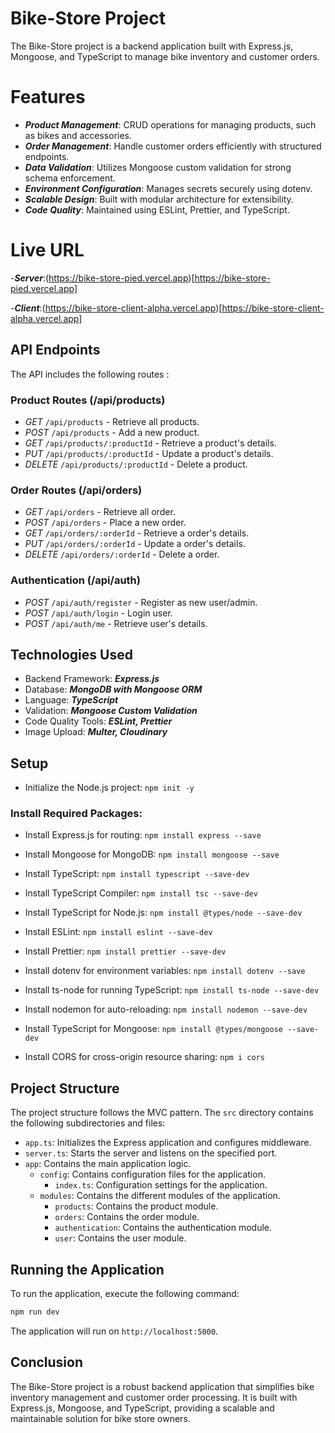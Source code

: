 # Bike-Store Project

The Bike-Store project is a backend application built with Express.js, Mongoose, and TypeScript to manage bike inventory and customer orders.

# Features

- **_Product Management_**: CRUD operations for managing products, such as bikes and accessories.
- **_Order Management_**: Handle customer orders efficiently with structured endpoints.
- **_Data Validation_**: Utilizes Mongoose custom validation for strong schema enforcement.
- **_Environment Configuration_**: Manages secrets securely using dotenv.
- **_Scalable Design_**: Built with modular architecture for extensibility.
- **_Code Quality_**: Maintained using ESLint, Prettier, and TypeScript.

# Live URL

-**_Server_**:(https://bike-store-pied.vercel.app)[https://bike-store-pied.vercel.app]

-**_Client_**:(https://bike-store-client-alpha.vercel.app)[https://bike-store-client-alpha.vercel.app]

## API Endpoints

The API includes the following routes :

### Product Routes (/api/products)

- _GET_ `/api/products` - Retrieve all products.
- _POST_ `/api/products` - Add a new product.
- _GET_ `/api/products/:productId` - Retrieve a product's details.
- _PUT_ `/api/products/:productId` - Update a product's details.
- _DELETE_ `/api/products/:productId` - Delete a product.

### Order Routes (/api/orders)

- _GET_ `/api/orders` - Retrieve all order.
- _POST_ `/api/orders` - Place a new order.
- _GET_ `/api/orders/:orderId` - Retrieve a order's details.
- _PUT_ `/api/orders/:orderId` - Update a order's details.
- _DELETE_ `/api/orders/:orderId` - Delete a order.

### Authentication (/api/auth)

- _POST_ `/api/auth/register` - Register as new user/admin.
- _POST_ `/api/auth/login` - Login user.
- _POST_ `/api/auth/me` - Retrieve user's details.

## Technologies Used

- Backend Framework: **_Express.js_**
- Database: **_MongoDB with Mongoose ORM_**
- Language: **_TypeScript_**
- Validation: **_Mongoose Custom Validation_**
- Code Quality Tools: **_ESLint, Prettier_**
- Image Upload: **_Multer, Cloudinary_**

## Setup

- Initialize the Node.js project: `npm init -y`

### Install Required Packages:

- Install Express.js for routing: `npm install express --save`

- Install Mongoose for MongoDB: `npm install mongoose --save`

- Install TypeScript: `npm install typescript --save-dev`

- Install TypeScript Compiler: `npm install tsc --save-dev`

- Install TypeScript for Node.js: `npm install @types/node --save-dev`

- Install ESLint: `npm install eslint --save-dev`

- Install Prettier: `npm install prettier --save-dev`

- Install dotenv for environment variables: `npm install dotenv --save`

- Install ts-node for running TypeScript: `npm install ts-node --save-dev`

- Install nodemon for auto-reloading: `npm install nodemon --save-dev`

- Install TypeScript for Mongoose: `npm install @types/mongoose --save-dev`

- Install CORS for cross-origin resource sharing: `npm i cors`

## Project Structure

The project structure follows the MVC pattern. The `src` directory contains the following subdirectories and files:

- `app.ts`: Initializes the Express application and configures middleware.
- `server.ts`: Starts the server and listens on the specified port.
- `app`: Contains the main application logic.
  - `config`: Contains configuration files for the application.
    - `index.ts`: Configuration settings for the application.
  - `modules`: Contains the different modules of the application.
    - `products`: Contains the product module.
    - `orders`: Contains the order module.
    - `authentication`: Contains the authentication module.
    - `user`: Contains the user module.

## Running the Application

To run the application, execute the following command:

```bash
npm run dev
```

The application will run on `http://localhost:5000`.

## Conclusion

The Bike-Store project is a robust backend application that simplifies bike inventory management and customer order processing. It is built with Express.js, Mongoose, and TypeScript, providing a scalable and maintainable solution for bike store owners.

